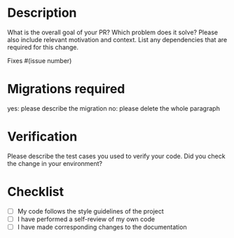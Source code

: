 <!--- yamllint disable rule:single-title/single-h1 -->

# Description

What is the overall goal of your PR? Which problem does it solve? Please also include relevant motivation and context.
List any dependencies that are required for this change.

Fixes #(issue number)

# Migrations required

yes: please describe the migration
no: please delete the whole paragraph

# Verification

Please describe the test cases you used to verify your code. Did you check the change in your environment?

# Checklist

- [ ] My code follows the style guidelines of the project
- [ ] I have performed a self-review of my own code
- [ ] I have made corresponding changes to the documentation
